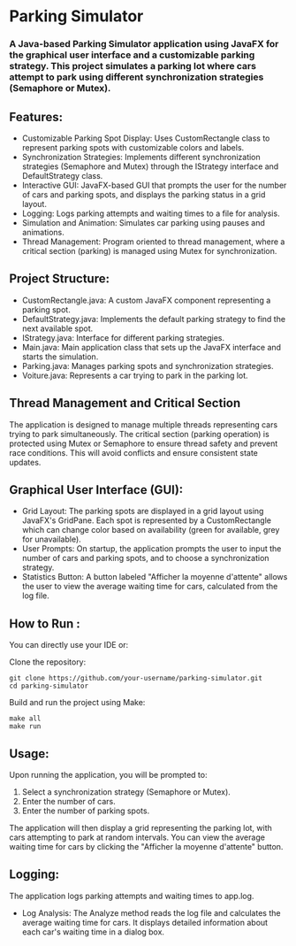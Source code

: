 # Parking Simulator

### A Java-based Parking Simulator application using JavaFX for the graphical user interface and a customizable parking strategy. This project simulates a parking lot where cars attempt to park using different synchronization strategies (Semaphore or Mutex).

## Features:

* Customizable Parking Spot Display: Uses CustomRectangle class to represent parking spots with customizable colors and labels.
* Synchronization Strategies: Implements different synchronization strategies (Semaphore and Mutex) through the IStrategy interface and DefaultStrategy class.
* Interactive GUI: JavaFX-based GUI that prompts the user for the number of cars and parking spots, and displays the parking status in a grid layout.
* Logging: Logs parking attempts and waiting times to a file for analysis.
* Simulation and Animation: Simulates car parking using pauses and animations.
* Thread Management: Program oriented to thread management, where a critical section (parking) is managed using Mutex for synchronization.

## Project Structure:

* CustomRectangle.java: A custom JavaFX component representing a parking spot.
* DefaultStrategy.java: Implements the default parking strategy to find the next available spot.
* IStrategy.java: Interface for different parking strategies.
* Main.java: Main application class that sets up the JavaFX interface and starts the simulation.
* Parking.java: Manages parking spots and synchronization strategies.
* Voiture.java: Represents a car trying to park in the parking lot.


## Thread Management and Critical Section
The application is designed to manage multiple threads representing cars trying to park simultaneously. The critical section (parking operation) is protected using Mutex or Semaphore to ensure thread safety and prevent race conditions. This will avoid conflicts and ensure consistent state updates.

## Graphical User Interface (GUI):
* Grid Layout: The parking spots are displayed in a grid layout using JavaFX's GridPane. Each spot is represented by a CustomRectangle which can change color based on availability (green for available, grey for unavailable).
* User Prompts: On startup, the application prompts the user to input the number of cars and parking spots, and to choose a synchronization strategy.
* Statistics Button: A button labeled "Afficher la moyenne d'attente" allows the user to view the average waiting time for cars, calculated from the log file.

## How to Run :
You can directly use your IDE or:

Clone the repository:
```
git clone https://github.com/your-username/parking-simulator.git
cd parking-simulator
```
Build and run the project using Make: 
```
make all
make run
```

## Usage:
Upon running the application, you will be prompted to:

  1. Select a synchronization strategy (Semaphore or Mutex).
  2. Enter the number of cars.
  3. Enter the number of parking spots.

The application will then display a grid representing the parking lot, with cars attempting to park at random intervals.
You can view the average waiting time for cars by clicking the "Afficher la moyenne d'attente" button.

## Logging:
The application logs parking attempts and waiting times to app.log.
* Log Analysis:
The Analyze method reads the log file and calculates the average waiting time for cars. It displays detailed information about each car's waiting time in a dialog box.
